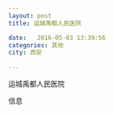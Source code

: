 ```yaml
--- 
layout: post 
title: 运城禹都人民医院

date:   2016-05-03 13:39:56 
categories: 其他  
city: 西安
  
--- 
```

   
运城禹都人民医院

信息

